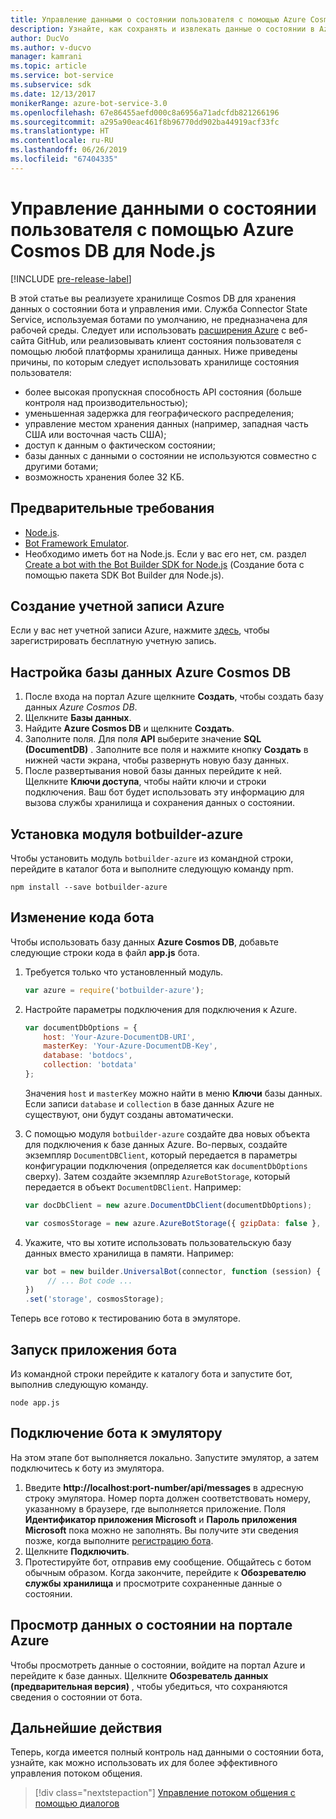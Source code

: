 ```yaml
---
title: Управление данными о состоянии пользователя с помощью Azure Cosmos DB | Документация Майкрософт
description: Узнайте, как сохранять и извлекать данные о состоянии в Azure Cosmos DB с помощью пакета SDK Bot Framework для Node.js.
author: DucVo
ms.author: v-ducvo
manager: kamrani
ms.topic: article
ms.service: bot-service
ms.subservice: sdk
ms.date: 12/13/2017
monikerRange: azure-bot-service-3.0
ms.openlocfilehash: 67e86455aefd000c8a6956a71adcfdb821266196
ms.sourcegitcommit: a295a90eac461f8b96770dd902ba44919acf33fc
ms.translationtype: HT
ms.contentlocale: ru-RU
ms.lasthandoff: 06/26/2019
ms.locfileid: "67404335"
---
```

# <a name="manage-custom-state-data-with-azure-cosmos-db-for-nodejs"></a>Управление данными о состоянии пользователя с помощью Azure Cosmos DB для Node.js

[!INCLUDE [pre-release-label](../includes/pre-release-label-v3.md)]

В этой статье вы реализуете хранилище Cosmos DB для хранения данных о состоянии бота и управления ими. Служба Connector State Service, используемая ботами по умолчанию, не предназначена для рабочей среды. Следует или использовать [расширения Azure](https://www.npmjs.com/package/botbuilder-azure) с веб-сайта GitHub, или реализовывать клиент состояния пользователя с помощью любой платформы хранилища данных. Ниже приведены причины, по которым следует использовать хранилище состояния пользователя:

- более высокая пропускная способность API состояния (больше контроля над производительностью);
- уменьшенная задержка для географического распределения;
- управление местом хранения данных (например, западная часть США или восточная часть США);
- доступ к данным о фактическом состоянии;
- базы данных с данными о состоянии не используются совместно с другими ботами;
- возможность хранения более 32 КБ.

## <a name="prerequisites"></a>Предварительные требования

- [Node.js](https://nodejs.org/en/).
- [Bot Framework Emulator](~/bot-service-debug-emulator.md).
- Необходимо иметь бот на Node.js. Если у вас его нет, см. раздел [Create a bot with the Bot Builder SDK for Node.js](bot-builder-nodejs-quickstart.md) (Создание бота с помощью пакета SDK Bot Builder для Node.js). 

## <a name="create-azure-account"></a>Создание учетной записи Azure
Если у вас нет учетной записи Azure, нажмите [здесь](https://azure.microsoft.com/free/), чтобы зарегистрировать бесплатную учетную запись.

## <a name="set-up-the-azure-cosmos-db-database"></a>Настройка базы данных Azure Cosmos DB
1. После входа на портал Azure щелкните **Создать**, чтобы создать базу данных *Azure Cosmos DB*. 
2. Щелкните **Базы данных**. 
3. Найдите **Azure Cosmos DB** и щелкните **Создать**.
4. Заполните поля. Для поля **API** выберите значение **SQL (DocumentDB)** . Заполните все поля и нажмите кнопку **Создать** в нижней части экрана, чтобы развернуть новую базу данных. 
5. После развертывания новой базы данных перейдите к ней. Щелкните **Ключи доступа**, чтобы найти ключи и строки подключения. Ваш бот будет использовать эту информацию для вызова службы хранилища и сохранения данных о состоянии.

## <a name="install-botbuilder-azure-module"></a>Установка модуля botbuilder-azure

Чтобы установить модуль `botbuilder-azure` из командной строки, перейдите в каталог бота и выполните следующую команду npm.

```nodejs
npm install --save botbuilder-azure
```

## <a name="modify-your-bot-code"></a>Изменение кода бота

Чтобы использовать базу данных **Azure Cosmos DB**, добавьте следующие строки кода в файл **app.js** бота.

1. Требуется только что установленный модуль.

   ```javascript
   var azure = require('botbuilder-azure'); 
   ```

2. Настройте параметры подключения для подключения к Azure.
   ```javascript
   var documentDbOptions = {
       host: 'Your-Azure-DocumentDB-URI', 
       masterKey: 'Your-Azure-DocumentDB-Key', 
       database: 'botdocs',   
       collection: 'botdata'
   };
   ```
   Значения `host` и `masterKey` можно найти в меню **Ключи** базы данных. Если записи `database` и `collection` в базе данных Azure не существуют, они будут созданы автоматически.

3. С помощью модуля `botbuilder-azure` создайте два новых объекта для подключения к базе данных Azure. Во-первых, создайте экземпляр `DocumentDBClient`, который передается в параметры конфигурации подключения (определяется как `documentDbOptions` сверху). Затем создайте экземпляр `AzureBotStorage`, который передается в объект `DocumentDBClient`. Например:
   ```javascript
   var docDbClient = new azure.DocumentDbClient(documentDbOptions);

   var cosmosStorage = new azure.AzureBotStorage({ gzipData: false }, docDbClient);
   ```

4. Укажите, что вы хотите использовать пользовательскую базу данных вместо хранилища в памяти. Например:

   ```javascript
   var bot = new builder.UniversalBot(connector, function (session) {
        // ... Bot code ...
   })
   .set('storage', cosmosStorage);
   ```

Теперь все готово к тестированию бота в эмуляторе.

## <a name="run-your-bot-app"></a>Запуск приложения бота

Из командной строки перейдите к каталогу бота и запустите бот, выполнив следующую команду.

```nodejs
node app.js
```

## <a name="connect-your-bot-to-the-emulator"></a>Подключение бота к эмулятору

На этом этапе бот выполняется локально. Запустите эмулятор, а затем подключитесь к боту из эмулятора.

1. Введите <strong>http://localhost:port-number/api/messages</strong> в адресную строку эмулятора. Номер порта должен соответствовать номеру, указанному в браузере, где выполняется приложение. Поля <strong>Идентификатор приложения Microsoft</strong> и <strong>Пароль приложения Microsoft</strong> пока можно не заполнять. Вы получите эти сведения позже, когда выполните [регистрацию бота](~/bot-service-quickstart-registration.md).
2. Щелкните **Подключить**.
3. Протестируйте бот, отправив ему сообщение. Общайтесь с ботом обычным образом. Когда закончите, перейдите к **Обозревателю службы хранилища** и просмотрите сохраненные данные о состоянии.

## <a name="view-state-data-on-azure-portal"></a>Просмотр данных о состоянии на портале Azure

Чтобы просмотреть данные о состоянии, войдите на портал Azure и перейдите к базе данных. Щелкните **Обозреватель данных (предварительная версия)** , чтобы убедиться, что сохраняются сведения о состоянии от бота.

## <a name="next-step"></a>Дальнейшие действия

Теперь, когда имеется полный контроль над данными о состоянии бота, узнайте, как можно использовать их для более эффективного управления потоком общения.

> [!div class="nextstepaction"]
> [Управление потоком общения с помощью диалогов](bot-builder-nodejs-dialog-manage-conversation-flow.md)
